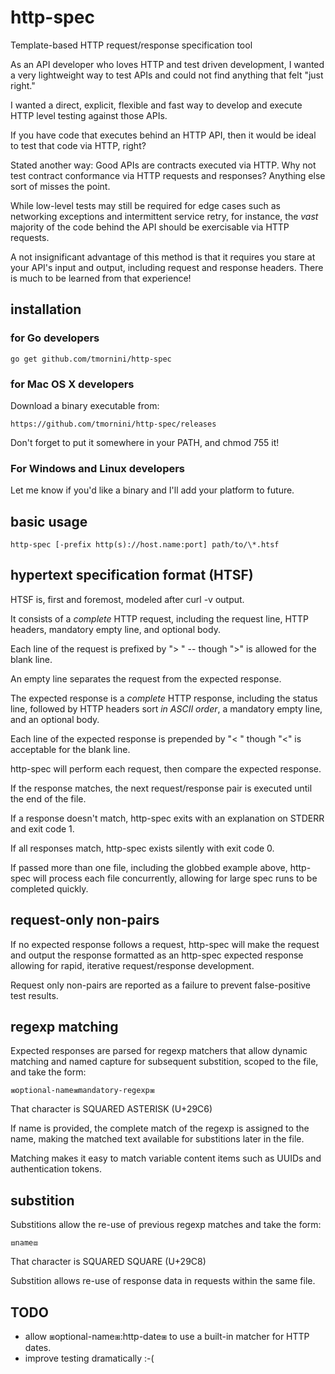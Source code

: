 # http-spec
Template-based HTTP request/response specification tool

As an API developer who loves HTTP and test driven development, I wanted a very lightweight way to test APIs and could not find anything that felt "just right."

I wanted a direct, explicit, flexible and fast way to develop and execute HTTP level testing against those APIs.

If you have code that executes behind an HTTP API, then it would be ideal to
test that code via HTTP, right?

Stated another way: Good APIs are contracts executed via HTTP. Why not test
contract conformance via HTTP requests and responses? Anything else sort of
misses the point.

While low-level tests may still be required for edge cases such as networking
exceptions and intermittent service retry, for instance, the *vast* majority
of the code behind the API should be exercisable via HTTP requests.

A not insignificant advantage of this method is that it requires you stare at
your API's input and output, including request and response headers. There is
much to be learned from that experience!

## installation

### for Go developers

    go get github.com/tmornini/http-spec

### for Mac OS X developers

Download a binary executable from:

    https://github.com/tmornini/http-spec/releases

Don't forget to put it somewhere in your PATH, and chmod 755 it!

### For Windows and Linux developers

Let me know if you'd like a binary and I'll add your platform to future.

## basic usage

    http-spec [-prefix http(s)://host.name:port] path/to/\*.htsf

## hypertext specification format (HTSF)

HTSF is, first and foremost, modeled after curl -v output.

It consists of a *complete* HTTP request, including the request line, HTTP
headers, mandatory empty line, and optional body.

Each line of the request is prefixed by "> " -- though ">" is allowed for the
blank line.

An empty line separates the request from the expected response.

The expected response is a *complete* HTTP response, including the status line,
followed by HTTP headers sort *in ASCII order*, a mandatory empty line, and an
optional body.

Each line of the expected response is prepended by "< " though "<" is acceptable
for the blank line.

http-spec will perform each request, then compare the expected response.

If the response matches, the next request/response pair is executed until the
end of the file.

If a response doesn't match, http-spec exits with an explanation on STDERR and
exit code 1.

If all responses match, http-spec exists silently with exit code 0.

If passed more than one file, including the globbed example above, http-spec
will process each file concurrently, allowing for large spec runs to be
completed quickly.

## request-only non-pairs

If no expected response follows a request, http-spec will make the request and
output the response formatted as an http-spec expected response allowing for
rapid, iterative request/response development.

Request only non-pairs are reported as a failure to prevent false-positive test
results.

## regexp matching

Expected responses are parsed for regexp matchers that allow dynamic matching
and named capture for subsequent substition, scoped to the file, and take the
form:

    ⧆optional-name⧆mandatory-regexp⧆

That character is SQUARED ASTERISK (U+29C6)

If name is provided, the complete match of the regexp is assigned to the name,
making the matched text available for substitions later in the file.

Matching makes it easy to match variable content items such as UUIDs and
authentication tokens.

## substition

Substitions allow the re-use of previous regexp matches and take the form:

    ⧈name⧈

That character is SQUARED SQUARE (U+29C8)

Substition allows re-use of response data in requests within the same file.

## TODO

* allow ⧆optional-name⧆:http-date⧆ to use a built-in matcher for HTTP dates.
* improve testing dramatically :-(
